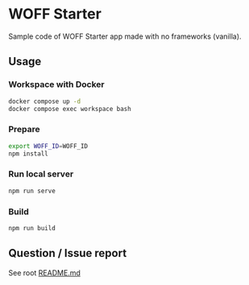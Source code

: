 # WOFF Starter
Sample code of WOFF Starter app made with no frameworks (vanilla).

## Usage
### Workspace with Docker
```sh
docker compose up -d
docker compose exec workspace bash
```

### Prepare

```sh
export WOFF_ID=WOFF_ID
npm install
```

### Run local server

```sh
npm run serve
```

### Build

```sh
npm run build
```

## Question / Issue report
See root [README.md](../../../README.md)
